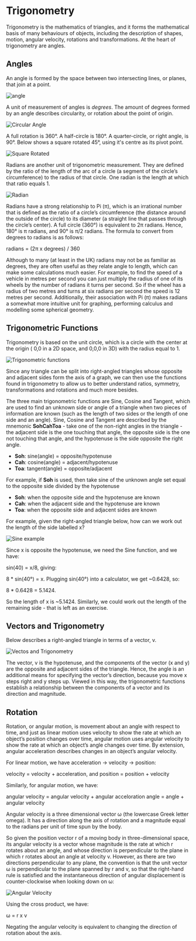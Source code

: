 # Trigonometry

Trigonometry is the mathematics of triangles, and it forms the mathematical basis of many behaviours of objects, including the description of shapes, motion, angular velocity, rotations and transformations. At the heart of trigonometry are angles.

## Angles

An angle is formed by the space between two intersecting lines, or planes, that join at a point.

![angle](./images/angle.png)

A unit of measurement of angles is _degrees_. The amount of degrees formed by an angle describes circularity, or rotation about the point of origin.

![Circular Angle](./images/circularAngle.png)

A full rotation is 360°. A half-circle is 180°. A quarter-circle, or right angle, is 90°. Below shows a square rotated 45°, using it's centre as its pivot point.

![Square Rotated](./images/docs/images/square45.webp)

Radians are another unit of trigonometric measurement. They are defined by the ratio of the length of the arc of a circle (a segment of the circle’s circumference) to the radius of that circle. One radian is the length at which that ratio equals 1.

![Radian](./images/docs/images/radian.png)

Radians have a strong relationship to Pi (π), which is an irrational number that is defined as the ratio of a circle’s circumference (the distance around the outside of the circle) to its diameter (a straight line that passes through the circle’s center). A full circle (360°) is equivalent to 2π radians. Hence, 180° is π radians, and 90° is π/2 radians. The formula to convert from degrees to radians is as follows:

radians = (2π x degrees) / 360

Although to many (at least in the UK) radians may not be as familiar as degrees, they are often useful as they relate angle to length, which can make some calculations much easier. For example, to find the speed of a vehicle in metres per second you can just multiply the radius of one of its wheels by the number of radians it turns per second. So if the wheel has a radius of two metres and turns at six radians per second the speed is 12 metres per second. Additionally, their association with Pi (π) makes radians a somewhat more intuitive unit for graphing, performing calculus and modelling some spherical geometry. 

## Trigonometric Functions

Trigonometry is based on the unit circle, which is a circle with the center at the origin ( 0,0 in a 2D space, and 0,0,0 in 3D) with the radius equal to 1.

![Trigonometric functions](./images/trigFunctions.png)

Since any triangle can be split into right-angled triangles whose opposite and adjacent sides form the axis of a graph, we can then use the functions found in trigonometry to allow us to better understand ratios, symmetry, transformations and rotations and much more besides.

The three main trigonometric functions are Sine, Cosine and Tangent, which are used to find an unknown side or angle of a triangle when two pieces of information are known (such as the length of two sides or the length of one side and an angle).  Sine, Cosine and Tangent are described by the mnemonic **SohCahToa** - take one of the non-right angles in the triangle - the adjacent side is the one touching that angle, the opposite side is the one not touching that angle, and the hypotenuse is the side opposite the right angle.

- **Soh**: sine(angle) = opposite/hypotenuse
- **Cah**: cosine(angle) = adjacent/hypotenuse
- **Toa**: tangent(angle) = opposite/adjacent

For example, if **Soh** is used, then take sine of the unknown angle set equal to the opposite side divided by the hypotenuse

- **Soh**: when the opposite side and the hypotenuse are known
- **Cah**: when the adjacent side and the hypotenuse are known
- **Toa**: when the opposite side and adjacent sides are known

For example, given the right-angled triangle below, how can we work out the length of the side labelled x?

![Sine example](./images/sinExample.png)

Since x is opposite the hypotenuse, we need the Sine function, and we have:

sin(40) = x/8, giving:

8 * sin(40°) = x. Plugging sin(40°) into a calculator, we get ~0.6428, so:

8 * 0.6428 = 5.1424.

So the length of x is ~5.1424. Similarly, we could work out the length of the remaining side - that is left as an exercise.

## Vectors and Trigonometry

Below describes a right-angled triangle in terms of a vector, v.

![Vectos and Trigonometry](docs/images/vectorsAndTrigonometry.webp)

The vector, v is the hypotenuse, and the components of the vector (x and y) are the opposite and adjacent sides of the triangle. Hence, the angle is an additional means for specifying the vector’s direction, because you move x steps right and y steps up. Viewed in this way, the trigonometric functions establish a relationship between the components of a vector and its direction and magnitude. 

## Rotation

Rotation, or angular motion, is movement about an angle with respect to time, and just as linear motion uses velocity to show the rate at which an object’s position changes over time, angular motion uses angular velocity to show the rate at which an object’s angle changes over time. By extension, angular acceleration describes changes in an object’s angular velocity.

For linear motion, we have acceleration -> velocity -> position:

velocity = velocity + acceleration, and
position = position + velocity

Similarly, for angular motion, we have:

angular velocity = angular velocity + angular acceloration
angle = angle + angular velocity

Angular velocity is a three dimensional vector ω (the lowercase Greek letter omega). It has a direction along the axis of rotation and a magnitude equal to the radians per  unit of time spun by the body.

So given the position vector r of a moving body in three-dimensional space, its angular velocity is a vector whose magnitude is the rate at which r rotates about an angle, and whose direction is perpendicular to the plane in which r rotates about an angle at velocity v. However, as there are two directions perpendicular to any plane, the convention is that the unit vector ω is perpendicular to the plane spanned by r and v, so that the right-hand rule is satisfied and the instantaneous direction of angular displacement is counter-clockwise when looking down on ω:

![Angular Velocity](./images/angularVelocity.png)

Using the cross product, we have:

ω = r x v

Negating the angular velocity is equivalent to changing the direction of rotation about the axis.